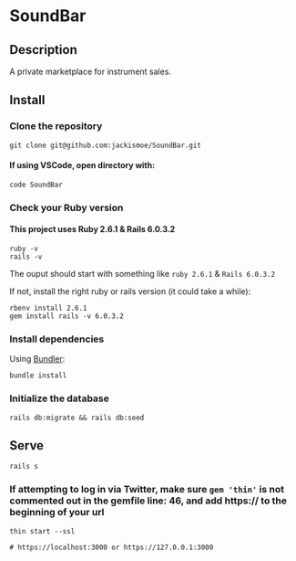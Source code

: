 # SoundBar
## Description
A private marketplace for instrument sales.

## Install

### Clone the repository

```shell
git clone git@github.com:jackismoe/SoundBar.git
```
#### If using VSCode, open directory with:
```shell
code SoundBar
```

### Check your Ruby version
#### This project uses Ruby 2.6.1 & Rails 6.0.3.2

```shell
ruby -v
rails -v
```

The ouput should start with something like `ruby 2.6.1` & `Rails 6.0.3.2`

If not, install the right ruby or rails version (it could take a while):

```shell
rbenv install 2.6.1
gem install rails -v 6.0.3.2
```

### Install dependencies

Using [Bundler](https://github.com/bundler/bundler):

```shell
bundle install
```

### Initialize the database

```shell
rails db:migrate && rails db:seed
```

## Serve

```shell
rails s
```
### If attempting to log in via Twitter, make sure `gem 'thin'` is not commented out in the gemfile line: 46, and add https:// to the beginning of your url

```shell
thin start --ssl

# https://localhost:3000 or https://127.0.0.1:3000
```